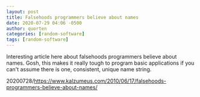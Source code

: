 ```yaml
---
layout: post
title: Falsehoods programmers believe about names
date: 2020-07-29 04:06 -0500
author: quorten
categories: [random-software]
tags: [random-software]
---
```


Interesting article here about falsehoods programmers believe about
names.  Gosh, this makes it really tough to program basic applications
if you can't assume there is one, consistent, unique name string.

20200728/https://www.kalzumeus.com/2010/06/17/falsehoods-programmers-believe-about-names/

